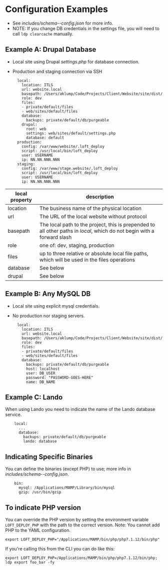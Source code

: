 # Configuration Examples

* See _includes/schema--config.json_ for more info.
* NOTE: If you change DB credentials in the settings file, you will need to call `ldp clearcache` manually.

## Example A: Drupal Database

* Local site using Drupal _settings.php_ for database connection.
* Production and staging connection via SSH

        local:
          location: ITLS
          url: website.local
          basepath: /Users/aklump/Code/Projects/Client/Website/site/dist/
          role: dev
          files:
          - private/default/files
          - web/sites/default/files
          database:
            backups: private/default/db/purgeable
          drupal:
            root: web
            settings: web/sites/default/settings.php
            database: default
        production:
          config: /var/www/website/.loft_deploy
          script: /usr/local/bin/loft_deploy
          user: USERNAME
          ip: NN.NN.NNN.NNN
        staging:
          config: /var/www/stage.website/.loft_deploy
          script: /usr/local/bin/loft_deploy
          user: USERNAME
          ip: NN.NN.NNN.NNN

| local property | description |
|----------|----------|
| location | The business name of the physical location |
| url | The URL of the local website without protocol |
| basepath | The local path to the project, this is prepended to all other paths in _local_, which do not begin with a forward slash |
| role | one of: dev, staging, production |
| files | up to three relative or absolute local file paths, which will be used in the files operations |
| database | See below |
| drupal | See below |

## Example B: Any MySQL DB

* Local site using explicit mysql credentials.
* No production nor staging servers.

        local:
          location: ITLS
          url: website.local
          basepath: /Users/aklump/Code/Projects/Client/Website/site/dist/
          role: dev
          files:
          - private/default/files
          - web/sites/default/files
          database:
            backups: private/default/db/purgeable
            host: localhost
            user: DB_USER
            password: "PASSWORD-GOES-HERE"
            name: DB_NAME

## Example C: Lando

When using Lando you need to indicate the name of the Lando database service.

        local:
          ...
          database:
            backups: private/default/db/purgeable
            lando: database
            
## Indicating Specific Binaries

You can define the binaries (except PHP) to use; more info in _includes/schema--config.json_.

        bin:
          mysql: /Applications/MAMP/Library/bin/mysql
          gzip: /usr/bin/gzip

## To indicate PHP version

You can override the PHP version by setting the environment variable `LOFT_DEPLOY_PHP` with the path to the correct version.   Note: You cannot add PHP to the YAML configuration.

    export LOFT_DEPLOY_PHP="/Applications/MAMP/bin/php/php7.1.12/bin/php"
    
If you're calling this from the CLI you can do like this:

    export LOFT_DEPLOY_PHP=/Applications/MAMP/bin/php/php7.1.12/bin/php; ldp export foo_bar -fy
